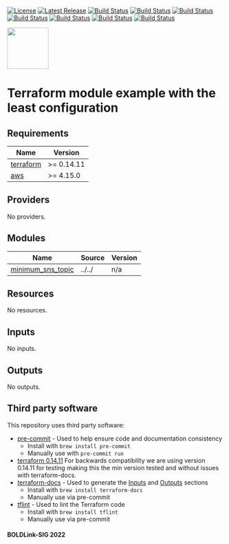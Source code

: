 [![License](https://img.shields.io/badge/License-Apache-blue.svg)](https://github.com/boldlink/terraform-aws-sns/blob/main/LICENSE)
[![Latest Release](https://img.shields.io/github/release/boldlink/terraform-aws-sns.svg)](https://github.com/boldlink/terraform-aws-sns/releases/latest)
[![Build Status](https://github.com/boldlink/terraform-aws-sns/actions/workflows/update.yaml/badge.svg)](https://github.com/boldlink/terraform-aws-sns/actions)
[![Build Status](https://github.com/boldlink/terraform-aws-sns/actions/workflows/release.yaml/badge.svg)](https://github.com/boldlink/terraform-aws-sns/actions)
[![Build Status](https://github.com/boldlink/terraform-aws-sns/actions/workflows/pre-commit.yaml/badge.svg)](https://github.com/boldlink/terraform-aws-sns/actions)
[![Build Status](https://github.com/boldlink/terraform-aws-sns/actions/workflows/pr-labeler.yaml/badge.svg)](https://github.com/boldlink/terraform-aws-sns/actions)
[![Build Status](https://github.com/boldlink/terraform-aws-sns/actions/workflows/module-examples-tests.yaml/badge.svg)](https://github.com/boldlink/terraform-aws-sns/actions)
[![Build Status](https://github.com/boldlink/terraform-aws-sns/actions/workflows/checkov.yaml/badge.svg)](https://github.com/boldlink/terraform-aws-sns/actions)
[![Build Status](https://github.com/boldlink/terraform-aws-sns/actions/workflows/auto-badge.yaml/badge.svg)](https://github.com/boldlink/terraform-aws-sns/actions)

[<img src="https://avatars.githubusercontent.com/u/25388280?s=200&v=4" width="96"/>](https://boldlink.io)

# Terraform module example with the least configuration

<!-- BEGINNING OF PRE-COMMIT-TERRAFORM DOCS HOOK -->
## Requirements

| Name | Version |
|------|---------|
| <a name="requirement_terraform"></a> [terraform](#requirement\_terraform) | >= 0.14.11 |
| <a name="requirement_aws"></a> [aws](#requirement\_aws) | >= 4.15.0 |

## Providers

No providers.

## Modules

| Name | Source | Version |
|------|--------|---------|
| <a name="module_minimum_sns_topic"></a> [minimum\_sns\_topic](#module\_minimum\_sns\_topic) | ../../ | n/a |

## Resources

No resources.

## Inputs

No inputs.

## Outputs

No outputs.
<!-- END OF PRE-COMMIT-TERRAFORM DOCS HOOK -->

## Third party software
This repository uses third party software:
* [pre-commit](https://pre-commit.com/) - Used to help ensure code and documentation consistency
  * Install with `brew install pre-commit`
  * Manually use with `pre-commit run`
* [terraform 0.14.11](https://releases.hashicorp.com/terraform/0.14.11/) For backwards compatibility we are using version 0.14.11 for testing making this the min version tested and without issues with terraform-docs.
* [terraform-docs](https://github.com/segmentio/terraform-docs) - Used to generate the [Inputs](#Inputs) and [Outputs](#Outputs) sections
  * Install with `brew install terraform-docs`
  * Manually use via pre-commit
* [tflint](https://github.com/terraform-linters/tflint) - Used to lint the Terraform code
  * Install with `brew install tflint`
  * Manually use via pre-commit

#### BOLDLink-SIG 2022
